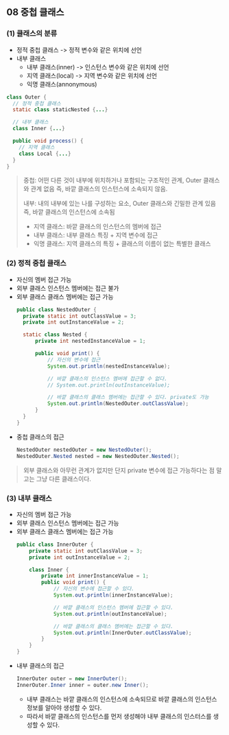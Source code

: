 ## 08 중첩 클래스

### (1) 클래스의 분류
- 정적 중첩 클래스 -> 정적 변수와 같은 위치에 선언
- 내부 클래스
    - 내부 클래스(inner) -> 인스턴스 변수와 같은 위치에 선언
    - 지역 클래스(local) -> 지역 변수와 같은 위치에 선언
    - 익명 클래스(annonymous)
```java
class Outer {
  // 정적 중첩 클래스
  static class staticNested {...}

  // 내부 클래스
  class Inner {...}

  public void process() {
    // 지역 클래스
    class Local {...}
  }
}
```
> 중첩: 어떤 다른 것이 내부에 위치하거나 포함되는 구조적인 관계, Outer 클래스와 관계 없음 즉, 바깥 클래스의 인스턴스에 소속되지 않음.
>
> 내부: 내의 내부에 있는 나를 구성하는 요소, Outer 클래스와 긴밀한 관계 있음 즉, 바깥 클래스의 인스턴스에 소속됨
>
> - 지역 클래스: 바깥 클래스의 인스턴스의 멤버에 접근
> - 내부 클래스: 내부 클래스 특징 + 지역 변수에 접근
> - 익명 클래스: 지역 클래스의 특징 + 클래스의 이름이 없는 특별한 클래스

### (2) 정적 중첩 클래스
- 자신의 멤버 접근 가능
- 외부 클래스 인스턴스 멤버에는 접근 불가
- 외부 클래스 클래스 멤버에는 접근 가능
  ```java
  public class NestedOuter {
    private static int outClassValue = 3;
    private int outInstanceValue = 2;

    static class Nested {
        private int nestedInstanceValue = 1;

        public void print() {
            // 자신의 변수에 접근
            System.out.println(nestedInstanceValue);

            // 바깥 클래스의 인스턴스 멤버에 접근할 수 없다.
            // System.out.println(outInstanceValue);

            // 바깥 클래스의 클래스 멤버에는 접근할 수 있다. private도 가능
            System.out.println(NestedOuter.outClassValue);
        }
    }
  }
  ```
- 중첩 클래스의 접근
  ```java
  NestedOuter nestedOuter = new NestedOuter();
  NestedOuter.Nested nested = new NestedOuter.Nested();
  ```
> 외부 클래스와 아무런 관계가 없지만 단지 private 변수에 접근 가능하다는 점 말고는 그냥 다른 클래스이다.

### (3) 내부 클래스
- 자신의 멤버 접근 가능
- 외부 클래스 인스턴스 멤버에는 접근 가능
- 외부 클래스 클래스 멤버에는 접근 가능
  ```java
  public class InnerOuter {
      private static int outClassValue = 3;
      private int outInstanceValue = 2;
  
      class Inner {
          private int innerInstanceValue = 1;
          public void print() {
              // 자신의 변수에 접근할 수 있다.
              System.out.println(innerInstanceValue);
  
              // 바깥 클래스의 인스턴스 멤버에 접근할 수 있다.
              System.out.println(outInstanceValue);
  
              // 바깥 클래스의 클래스 멤버에는 접근할 수 있다.
              System.out.println(InnerOuter.outClassValue);
          }
      }
  }
  ```
- 내부 클래스의 접근
  ```java
  InnerOuter outer = new InnerOuter();
  InnerOuter.Inner inner = outer.new Inner();
  ```
  - 내부 클래스는 바깥 클래스의 인스턴스에 소속되므로 바깥 클래스의 인스턴스 정보를 알아야 생성할 수 있다.
  - 따라서 바깥 클래스의 인스턴스를 먼저 생성해야 내부 클래스의 인스터스를 생성할 수 있다.
















